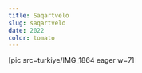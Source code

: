 ```yaml
---
title: Saqartvelo
slug: saqartvelo
date: 2022
color: tomato
---
```


[pic src=turkiye/IMG_1864 eager w=7]
